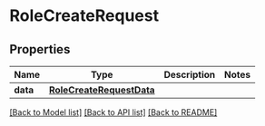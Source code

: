 # RoleCreateRequest

## Properties
Name | Type | Description | Notes
------------ | ------------- | ------------- | -------------
**data** | [**RoleCreateRequestData**](RoleCreateRequestData.md) |  | 

[[Back to Model list]](../README.md#documentation-for-models) [[Back to API list]](../README.md#documentation-for-api-endpoints) [[Back to README]](../README.md)

